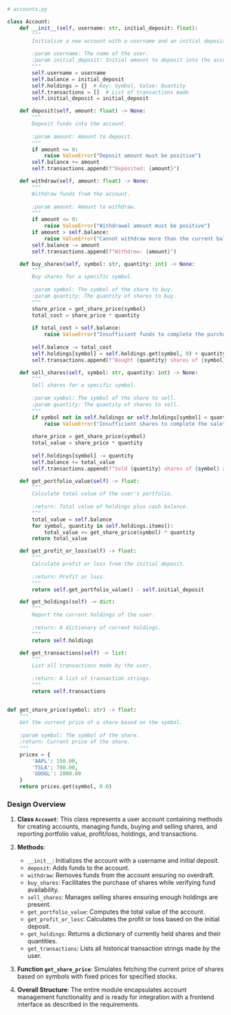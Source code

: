 ```python
# accounts.py

class Account:
    def __init__(self, username: str, initial_deposit: float):
        """
        Initialize a new account with a username and an initial deposit.
        
        :param username: The name of the user.
        :param initial_deposit: Initial amount to deposit into the account.
        """
        self.username = username
        self.balance = initial_deposit
        self.holdings = {}  # Key: Symbol, Value: Quantity
        self.transactions = []  # List of transactions made
        self.initial_deposit = initial_deposit

    def deposit(self, amount: float) -> None:
        """
        Deposit funds into the account.
        
        :param amount: Amount to deposit.
        """
        if amount <= 0:
            raise ValueError("Deposit amount must be positive")
        self.balance += amount
        self.transactions.append(f"Deposited: {amount}")

    def withdraw(self, amount: float) -> None:
        """
        Withdraw funds from the account.
        
        :param amount: Amount to withdraw.
        """
        if amount <= 0:
            raise ValueError("Withdrawal amount must be positive")
        if amount > self.balance:
            raise ValueError("Cannot withdraw more than the current balance")
        self.balance -= amount
        self.transactions.append(f"Withdrew: {amount}")

    def buy_shares(self, symbol: str, quantity: int) -> None:
        """
        Buy shares for a specific symbol.
        
        :param symbol: The symbol of the share to buy.
        :param quantity: The quantity of shares to buy.
        """
        share_price = get_share_price(symbol)
        total_cost = share_price * quantity
        
        if total_cost > self.balance:
            raise ValueError("Insufficient funds to complete the purchase")
        
        self.balance -= total_cost
        self.holdings[symbol] = self.holdings.get(symbol, 0) + quantity
        self.transactions.append(f"Bought {quantity} shares of {symbol} at {share_price} each")

    def sell_shares(self, symbol: str, quantity: int) -> None:
        """
        Sell shares for a specific symbol.
        
        :param symbol: The symbol of the share to sell.
        :param quantity: The quantity of shares to sell.
        """
        if symbol not in self.holdings or self.holdings[symbol] < quantity:
            raise ValueError("Insufficient shares to complete the sale")
        
        share_price = get_share_price(symbol)
        total_value = share_price * quantity
        
        self.holdings[symbol] -= quantity
        self.balance += total_value
        self.transactions.append(f"Sold {quantity} shares of {symbol} at {share_price} each")

    def get_portfolio_value(self) -> float:
        """
        Calculate total value of the user's portfolio.
        
        :return: Total value of holdings plus cash balance.
        """
        total_value = self.balance
        for symbol, quantity in self.holdings.items():
            total_value += get_share_price(symbol) * quantity
        return total_value

    def get_profit_or_loss(self) -> float:
        """
        Calculate profit or loss from the initial deposit.
        
        :return: Profit or loss.
        """
        return self.get_portfolio_value() - self.initial_deposit

    def get_holdings(self) -> dict:
        """
        Report the current holdings of the user.
        
        :return: A dictionary of current holdings.
        """
        return self.holdings

    def get_transactions(self) -> list:
        """
        List all transactions made by the user.
        
        :return: A list of transaction strings.
        """
        return self.transactions


def get_share_price(symbol: str) -> float:
    """
    Get the current price of a share based on the symbol.
    
    :param symbol: The symbol of the share.
    :return: Current price of the share.
    """
    prices = {
        'AAPL': 150.00,
        'TSLA': 700.00,
        'GOOGL': 2800.00
    }
    return prices.get(symbol, 0.0)
```

### Design Overview
1. **Class `Account`**: This class represents a user account containing methods for creating accounts, managing funds, buying and selling shares, and reporting portfolio value, profit/loss, holdings, and transactions.
   
2. **Methods**:
   - `__init__`: Initializes the account with a username and initial deposit.
   - `deposit`: Adds funds to the account.
   - `withdraw`: Removes funds from the account ensuring no overdraft.
   - `buy_shares`: Facilitates the purchase of shares while verifying fund availability.
   - `sell_shares`: Manages selling shares ensuring enough holdings are present.
   - `get_portfolio_value`: Computes the total value of the account.
   - `get_profit_or_loss`: Calculates the profit or loss based on the initial deposit.
   - `get_holdings`: Returns a dictionary of currently held shares and their quantities.
   - `get_transactions`: Lists all historical transaction strings made by the user.

3. **Function `get_share_price`**: Simulates fetching the current price of shares based on symbols with fixed prices for specified stocks.

4. **Overall Structure**: The entire module encapsulates account management functionality and is ready for integration with a frontend interface as described in the requirements.